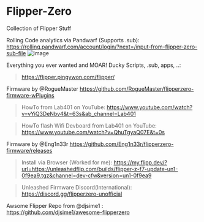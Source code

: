 # Flipper-Zero
Collection of Flipper Stuff

Rolling Code analytics via Pandwarf (Supports .sub):
https://rolling.pandwarf.com/account/login/?next=/input-from-flipper-zero-sub-file
![image](https://user-images.githubusercontent.com/75721917/194116443-1e706628-a2bd-40d1-914e-eab02887d809.png)




Everything you ever wanted and MOAR! Ducky Scripts, .sub, apps, ..:
>https://flipper.pingywon.com/flipper/



Firmware by @RogueMaster https://github.com/RogueMaster/flipperzero-firmware-wPlugins

>HowTo from Lab401 on YouTube:
https://www.youtube.com/watch?v=vYiQ3DeNbv4&t=63s&ab_channel=Lab401

>HowTo flash Wifi Devboard from Lab401 on YouTube:
https://www.youtube.com/watch?v=QhuTgyaQ07E&t=0s


Firmware by @Eng1n33r https://github.com/Eng1n33r/flipperzero-firmware/releases
>Install via Browser (Worked for me):
https://my.flipp.dev/?url=https://unleashedflip.com/builds/flipper-z-f7-update-un1-0f9ea9.tgz&channel=dev-cfw&version=un1-0f9ea9

>Unleashed Firmware Discord(International):
https://discord.gg/flipperzero-unofficial



Awsome Flipper Repo from @djsime1 :
https://github.com/djsime1/awesome-flipperzero
